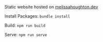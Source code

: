 Static website hosted on [melissahoughton.dev](https://melissahoughton.dev)

Install Packages: `bundle install`

Build: `npm run build`

Serve: `npm run serve`
